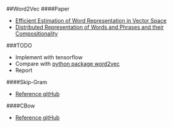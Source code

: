##Word2Vec
####Paper
* [Efficient Estimation of Word Representation in Vector Space](https://arxiv.org/pdf/1301.3781.pdf)
* [Distributed Representation of Words and Phrases and their Compositionality](https://papers.nips.cc/paper/5021-distributed-representations-of-words-and-phrases-and-their-compositionality.pdf)

###TODO
* Implement with tensorflow
* Compare with [python package word2vec](https://stackabuse.com/implementing-word2vec-with-gensim-library-in-python/)
* Report

####Skip-Gram
* [Reference gitHub](https://github.com/satyaSK/SkipGram-Model)

####CBow
* [Reference gitHub](https://github.com/NLPImplementedWithTensorFlow/CBoW)
